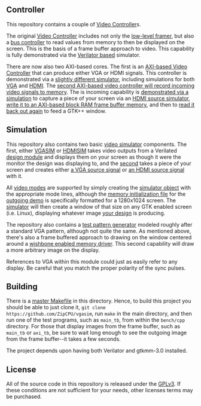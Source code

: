 ## Controller

This repository contains a couple of [Video Controller](rtl/wbvgaframe.v)s.

The original [Video Controller](rtl/wbvgaframe.v)
includes not only the [low-level framer](rtl/llvga.v), but also
a [bus controller](rtl/imgfifo.v) to read values from memory to then be
displayed on the screen.  This is the basis of a frame buffer approach to
video.  This capability is fully demonstrated via the [Verilator
based](http://zipcpu.com/blog/2017/06/21/looking-at-verilator.html) simulator.

There are now also two AXI-based cores.  The first is an [AXI-based Video
Controller](rtl/axivideo.v) that can produce either VGA or HDMI signals.  This
controller is demonstrated via a [slightly different
simulator](bench/cpp/axi_tb.cpp), including simulations for both
[VGA](bench/cpp/vgasim.cpp) and [HDMI](bench/cpp/hdmisim.cpp).
The [second AXI-based video controller will record incoming video signals to
memory](rtl/axicamera.v).  The is incoming capability is [demonstrated via
a simulation](bench/rtl/axirepeater.v) to capture a piece of your screen via
an [HDMI source simulator](bench/cpp/hdmisource.cpp), [write it to an AXI-based
block RAM frame buffer memory](rtl/axivcamera.v), and then to [read it back out
again](rtl/axivdisplay.v) to feed a GTK++ window.

## Simulation

This repository also contains two basic [video simulator](bench/cpp/vgasim.cpp)
components.  The first, either [VGASIM](bench/cpp/vgasim.cpp)
or [HDMISIM](bench/cpp/hdmisim.cpp) takes video outputs from a
Verilated [design module](bench/rtl/demo.v) and displays them on your screen
as though it were the monitor the design was displaying to, and the
[second](bench/cpp/vgasource.cpp) takes a piece of your screen and creates
either [a VGA source signal](bench/cpp/vgasource.cpp) or [an HDMI source
signal](bench/cpp/hdmisource.cpp) with it.

All [video modes](bench/cpp/videomode.h)
are supported by simply creating the [simulator object](bench/cpp/vgasim.cpp)
with the appropriate mode lines, although the [memory initialization
file](bench/cpp/slide.hex) for the [outgoing demo](bench/rtl/demo.v) is
specifically formatted for a 1280x1024 screen.
The [simulator](bench/cpp/vgasim.cpp) will then create a window of that size
on any GTK enabled screen (i.e. Linux), displaying whatever image [your
design](rtl/wbvgaframe.v) is producing.

The repository also contains a [test pattern generator](rtl/vgatestsrc.v)
modeled roughly after a standard VGA pattern, although not quite the same.  As
mentioned above, there's also a frame buffered approach to drawing on the window
centered around a [wishbone enabled memory driver](rtl/imgfifo.v).  This
second capability will draw a more arbitrary image on the display.

References to VGA within this module could just as easily refer to any display.
Be careful that you match the proper polarity of the sync pulses.

## Building

There is a [master Makefile](Makefile) in this directory.  Hence, to build
this project you should be able to just clone it,
`git clone https://github.com/ZipCPU/vgasim`, run `make` in the main
directory, and then run one of the test programs, such as `main_tb`, from
within the `bench/cpp` directory.  For those that display images from the
frame buffer, such as `main_tb` or `axi_tb`, be sure to wait long enough
to see the outgoing image from the frame buffer--it takes a few seconds.

The project depends upon having both Verilator and gtkmm-3.0 installed.

## License

All of the source code in this repository is released under the
[GPLv3](https://www.gnu.org/licenses/gpl-3.0.en.html).  If these conditions
are not sufficient for your needs, other licenses terms may be purchased.
